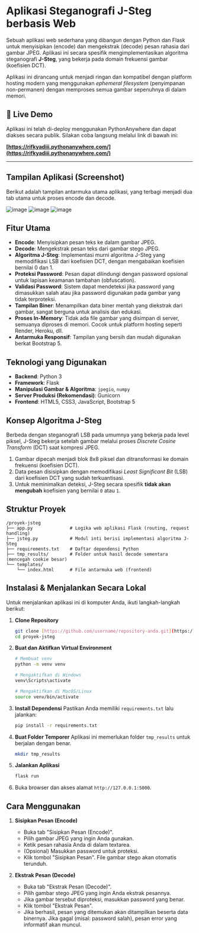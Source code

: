 # Aplikasi Steganografi J-Steg berbasis Web

Sebuah aplikasi web sederhana yang dibangun dengan Python dan Flask untuk menyisipkan (encode) dan mengekstrak (decode) pesan rahasia dari gambar JPEG. Aplikasi ini secara spesifik mengimplementasikan algoritma steganografi **J-Steg**, yang bekerja pada domain frekuensi gambar (koefisien DCT).

Aplikasi ini dirancang untuk menjadi ringan dan kompatibel dengan platform hosting modern yang menggunakan *ephemeral filesystem* (penyimpanan non-permanen) dengan memproses semua gambar sepenuhnya di dalam memori.

## 🚀 Live Demo

Aplikasi ini telah di-deploy menggunakan PythonAnywhere dan dapat diakses secara publik. Silakan coba langsung melalui link di bawah ini:

**[https://rifkyadiii.pythonanywhere.com/](https://rifkyadiii.pythonanywhere.com/)**

---

## Tampilan Aplikasi (Screenshot)
Berikut adalah tampilan antarmuka utama aplikasi, yang terbagi menjadi dua tab utama untuk proses encode dan decode.

![image](https://github.com/user-attachments/assets/9a3642c6-f844-4c7b-ae94-1f4d47b571d7)
![image](https://github.com/user-attachments/assets/f734f2f0-4036-4334-a580-55fcff94fe56)
![image](https://github.com/user-attachments/assets/768373c7-beb3-450e-9053-0808e8f98b97)

## Fitur Utama
- **Encode**: Menyisipkan pesan teks ke dalam gambar JPEG.
- **Decode**: Mengekstrak pesan teks dari gambar stego JPEG.
- **Algoritma J-Steg**: Implementasi murni algoritma J-Steg yang memodifikasi LSB dari koefisien DCT, dengan mengabaikan koefisien bernilai 0 dan 1.
- **Proteksi Password**: Pesan dapat dilindungi dengan password opsional untuk lapisan keamanan tambahan (obfuscation).
- **Validasi Password**: Sistem dapat mendeteksi jika password yang dimasukkan salah atau jika password digunakan pada gambar yang tidak terproteksi.
- **Tampilan Biner**: Menampilkan data biner mentah yang diekstrak dari gambar, sangat berguna untuk analisis dan edukasi.
- **Proses In-Memory**: Tidak ada file gambar yang disimpan di server, semuanya diproses di memori. Cocok untuk platform hosting seperti Render, Heroku, dll.
- **Antarmuka Responsif**: Tampilan yang bersih dan mudah digunakan berkat Bootstrap 5.

## Teknologi yang Digunakan
- **Backend**: Python 3
- **Framework**: Flask
- **Manipulasi Gambar & Algoritma**: `jpegio`, `numpy`
- **Server Produksi (Rekomendasi)**: Gunicorn
- **Frontend**: HTML5, CSS3, JavaScript, Bootstrap 5

## Konsep Algoritma J-Steg
Berbeda dengan steganografi LSB pada umumnya yang bekerja pada level piksel, J-Steg bekerja setelah gambar melalui proses *Discrete Cosine Transform* (DCT) saat kompresi JPEG.
1.  Gambar dipecah menjadi blok 8x8 piksel dan ditransformasi ke domain frekuensi (koefisien DCT).
2.  Data pesan disisipkan dengan memodifikasi *Least Significant Bit* (LSB) dari koefisien DCT yang sudah terkuantisasi.
3.  Untuk meminimalkan deteksi, J-Steg secara spesifik **tidak akan mengubah** koefisien yang bernilai `0` atau `1`.

## Struktur Proyek
```
/proyek-jsteg
├── app.py              # Logika web aplikasi Flask (routing, request handling)
├── jsteg.py            # Modul inti berisi implementasi algoritma J-Steg
├── requirements.txt    # Daftar dependensi Python
├── tmp_results/        # Folder untuk hasil decode sementara (mencegah cookie besar)
└── templates/
    └── index.html      # File antarmuka web (frontend)
```

## Instalasi & Menjalankan Secara Lokal
Untuk menjalankan aplikasi ini di komputer Anda, ikuti langkah-langkah berikut:

1.  **Clone Repository**
    ```bash
    git clone [https://github.com/username/repository-anda.git](https://github.com/username/repository-anda.git)
    cd proyek-jsteg
    ```

2.  **Buat dan Aktifkan Virtual Environment**
    ```bash
    # Membuat venv
    python -m venv venv

    # Mengaktifkan di Windows
    venv\Scripts\activate

    # Mengaktifkan di MacOS/Linux
    source venv/bin/activate
    ```

3.  **Install Dependensi**
    Pastikan Anda memiliki `requirements.txt` lalu jalankan:
    ```bash
    pip install -r requirements.txt
    ```

4.  **Buat Folder Temporer**
    Aplikasi ini memerlukan folder `tmp_results` untuk berjalan dengan benar.
    ```bash
    mkdir tmp_results
    ```

5.  **Jalankan Aplikasi**
    ```bash
    flask run
    ```

6.  Buka browser dan akses alamat `http://127.0.0.1:5000`.

## Cara Menggunakan
1.  **Sisipkan Pesan (Encode)**
    - Buka tab "Sisipkan Pesan (Encode)".
    - Pilih gambar JPEG yang ingin Anda gunakan.
    - Ketik pesan rahasia Anda di dalam textarea.
    - (Opsional) Masukkan password untuk proteksi.
    - Klik tombol "Sisipkan Pesan". File gambar stego akan otomatis terunduh.

2.  **Ekstrak Pesan (Decode)**
    - Buka tab "Ekstrak Pesan (Decode)".
    - Pilih gambar stego JPEG yang ingin Anda ekstrak pesannya.
    - Jika gambar tersebut diproteksi, masukkan password yang benar.
    - Klik tombol "Ekstrak Pesan".
    - Jika berhasil, pesan yang ditemukan akan ditampilkan beserta data binernya. Jika gagal (misal: password salah), pesan error yang informatif akan muncul.
